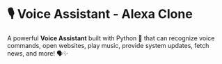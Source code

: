 # 🎙️ Voice Assistant - Alexa Clone

A powerful **Voice Assistant** built with Python 🐍 that can recognize voice commands, open websites, play music, provide system updates, fetch news, and more! 🗣️✨ 
